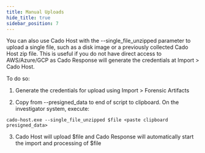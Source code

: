 ```yaml
---
title: Manual Uploads
hide_title: true
sidebar_position: 7
---
```



You can also use Cado Host with the --single_file_unzipped parameter to upload a single file, such as a disk image or a previously collected Cado Host zip file.
This is useful if you do not have direct access to AWS/Azure/GCP as Cado Response will generate the credentials at Import > Cado Host.

To do so:
1. Generate the credentials for upload using Import > Forensic Artifacts 

2. Copy from --presigned_data to end of script to clipboard.
On the investigator system, execute:
```
cado-host.exe --single_file_unzipped $file <paste clipboard presigned_data>
```
3. Cado Host will upload $file and Cado Response will automatically start the import and processing of $file
